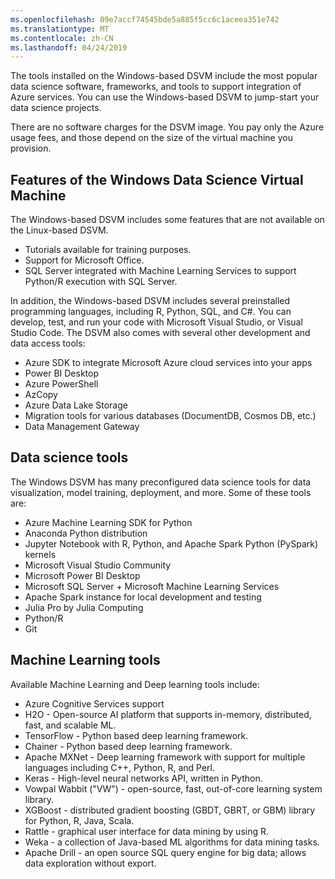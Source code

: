 ```yaml
---
ms.openlocfilehash: 09e7accf74545bde5a885f5cc6c1aceea351e742
ms.translationtype: MT
ms.contentlocale: zh-CN
ms.lasthandoff: 04/24/2019
---
```

The tools installed on the Windows-based DSVM include the most popular data science software, frameworks, and tools to support integration of Azure services. You can use the Windows-based DSVM to jump-start your data science projects. 

There are no software charges for the DSVM image. You pay only the Azure usage fees, and those depend on the size of the virtual machine you provision.

## <a name="features-of-the-windows-data-science-virtual-machine"></a>Features of the Windows Data Science Virtual Machine

The Windows-based DSVM includes some features that are not available on the Linux-based DSVM.

- Tutorials available for training purposes.
- Support for Microsoft Office.
- SQL Server integrated with Machine Learning Services to support Python/R execution with SQL Server.

In addition, the Windows-based DSVM includes several preinstalled programming languages, including R, Python, SQL, and C#. You can develop, test, and run your code with Microsoft Visual Studio, or Visual Studio Code. The DSVM also comes with several other development and data access tools:

- Azure SDK to integrate Microsoft Azure cloud services into your apps
- Power BI Desktop
- Azure PowerShell
- AzCopy
- Azure Data Lake Storage
- Migration tools for various databases (DocumentDB, Cosmos DB, etc.)
- Data Management Gateway

## <a name="data-science-tools"></a>Data science tools

The Windows DSVM has many preconfigured data science tools for data visualization, model training, deployment, and more. Some of these tools are:

- Azure Machine Learning SDK for Python
- Anaconda Python distribution
- Jupyter Notebook with R, Python, and Apache Spark Python (PySpark) kernels
- Microsoft Visual Studio Community
- Microsoft Power BI Desktop
- Microsoft SQL Server + Microsoft Machine Learning Services
- Apache Spark instance for local development and testing
- Julia Pro by Julia Computing
- Python/R
- Git

## <a name="machine-learning-tools"></a>Machine Learning tools

Available Machine Learning and Deep learning tools include:

- Azure Cognitive Services support
- H2O - Open-source AI platform that supports in-memory, distributed, fast, and scalable ML.
- TensorFlow - Python based deep learning framework.
- Chainer - Python based deep learning framework.
- Apache MXNet - Deep learning framework with support for multiple languages including C++, Python, R, and Perl.
- Keras - High-level neural networks API, written in Python.
- Vowpal Wabbit ("VW") - open-source, fast, out-of-core learning system library.
- XGBoost - distributed gradient boosting (GBDT, GBRT, or GBM) library for Python, R, Java, Scala.
- Rattle - graphical user interface for data mining by using R.
- Weka - a collection of Java-based ML algorithms for data mining tasks.
- Apache Drill - an open source SQL query engine for big data; allows data exploration without export.